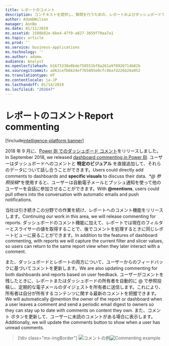 ```yaml
---
title: レポートのコメント
description: コンテキストを提供し、質問を行うための、レポートおよびダッシュボードでのコメント。
author: AdamDWilson
manager: AnnBe
ms.date: 01/11/2019
ms.assetid: 1508b82e-6be4-47f9-a827-3659f79aa7a1
ms.topic: article
ms.prod: ''
ms.service: business-applications
ms.technology: ''
ms.author: adamw
audience: Analyst
ms.openlocfilehash: b1673338e8bde758551bf8a261a9f8926714b82b
ms.sourcegitcommit: ad62cefb6624ef765895e0cfc9bafd226b28a952
ms.translationtype: HT
ms.contentlocale: ja-JP
ms.lasthandoff: 01/14/2019
ms.locfileid: "202647"
---
```

# <a name="report-commenting"></a><span data-ttu-id="b5521-103">レポートのコメント</span><span class="sxs-lookup"><span data-stu-id="b5521-103">Report commenting</span></span>

[!include[intelligence-platform banner](../../includes/intelligence-platform.md)]

<span data-ttu-id="b5521-104">2018 年 9 月に、[Power BI でのダッシュボード コメント](https://powerbi.microsoft.com/blog/announcing-dashboard-comments-in-power-bi/)をリリースしました。</span><span class="sxs-lookup"><span data-stu-id="b5521-104">In September 2018, we released [dashboard commenting in Power BI](https://powerbi.microsoft.com/blog/announcing-dashboard-comments-in-power-bi/).</span></span> <span data-ttu-id="b5521-105">ユーザーはダッシュボードへのコメントと **特定のビジュアル** を直接追加して、それらのデータについて話し合うことができます。</span><span class="sxs-lookup"><span data-stu-id="b5521-105">Users could directly add comments to dashboards and **specific visuals** to discuss their data.</span></span> <span data-ttu-id="b5521-106"> *\*\@ 参照投稿*\*を使用すると、ユーザーは自動電子メールとプッシュ通知を使って他のユーザーを会話に参加させることができます。</span><span class="sxs-lookup"><span data-stu-id="b5521-106">With **\@mentions**, users could pull others into the conversation with automatic emails and push notifications.</span></span> 

<span data-ttu-id="b5521-107">当社は引き続きこの分野での作業を続け、レポートへのコメント機能をリリースします。</span><span class="sxs-lookup"><span data-stu-id="b5521-107">Continuing our work in this area, we will release commenting for reports.</span></span> <span data-ttu-id="b5521-108">ダッシュボードのコメント機能に加えて、レポートでは現在のフィルターとスライサーの値を取得することで、後でコメントを処理するときに同じレポートビューに戻ることができます。</span><span class="sxs-lookup"><span data-stu-id="b5521-108">In addition to the features of dashboard commenting, with reports we will capture the current filter and slicer values, so users can return to the same report view when they later interact with a comment.</span></span>

<span data-ttu-id="b5521-109">また、ダッシュボードとレポートの両方について、ユーザーからのフィードバックに基づいてコメントを更新します。</span><span class="sxs-lookup"><span data-stu-id="b5521-109">We are also updating commenting for both dashboards and reports based on user feedback.</span></span>  <span data-ttu-id="b5521-110">ユーザーがコメントを残したときに、レポートまたはダッシュボードの所有者を自動的に \@ で参照投稿し、定期的な電子メールのダイジェストを所有者に送信します。これにより、所有者は自分が所有するコンテンツに関する最新のコメントを把握できます。</span><span class="sxs-lookup"><span data-stu-id="b5521-110">We will automatically \@mention the owner of the report or dashboard when a user leaves a comment and send a periodic email digest to owners so they can stay up to date with comments on content they own.</span></span>  <span data-ttu-id="b5521-111">また、コメント ボタンを更新して、ユーザーに未読のコメントがある場合に表示します。</span><span class="sxs-lookup"><span data-stu-id="b5521-111">Additionally, we will update the comments button to show when a user has unread comments.</span></span>

> [!div class="mx-imgBorder"]
> <span data-ttu-id="b5521-112">![コメントの例](media/report-commenting.jpg "コメントの例")</span><span class="sxs-lookup"><span data-stu-id="b5521-112">![Commenting example](media/report-commenting.jpg "Commenting example")</span></span>
